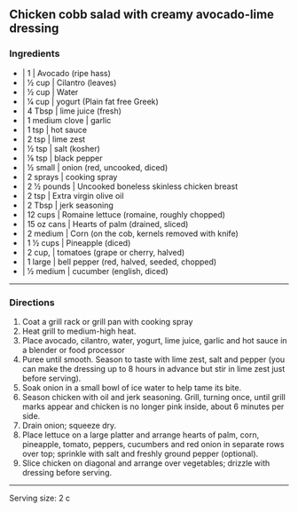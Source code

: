 ## Chicken cobb salad with creamy avocado-lime dressing

### Ingredients

* | 1              | Avocado (ripe hass)
* | 1⁄2 cup        | Cilantro (leaves)
* | 1⁄2 cup        | Water
* | 1⁄4 cup        | yogurt (Plain fat free Greek)
* | 4 Tbsp         | lime juice (fresh)
* | 1 medium clove | garlic
* | 1 tsp          | hot sauce
* | 2 tsp          | lime zest
* | 1⁄2 tsp        | salt (kosher)
* | 1⁄8 tsp        | black pepper
* | 1⁄2 small      | onion (red, uncooked, diced)
* | 2 sprays       | cooking spray
* | 2 1⁄2 pounds   | Uncooked boneless skinless chicken breast
* | 2 tsp          | Extra virgin olive oil
* | 2 Tbsp         | jerk seasoning
* | 12 cups        | Romaine lettuce (romaine, roughly chopped)
* | 15 oz cans     | Hearts of palm (drained, sliced)
* | 2 medium       | Corn (on the cob, kernels removed with knife)
* | 1 1⁄2 cups     | Pineapple (diced)
* | 2 cup,         | tomatoes (grape or cherry, halved)
* | 1 large        | bell pepper (red, halved, seeded, chopped)
* | 1⁄2 medium     | cucumber (english, diced)

---

### Directions

1. Coat a grill rack or grill pan with cooking spray
1. Heat grill to medium-high heat.
1. Place avocado, cilantro, water, yogurt, lime juice, garlic and hot sauce in a blender or food processor
1. Puree until smooth. Season to taste with lime zest, salt and pepper (you can make the dressing up to 8 hours in advance but stir in lime zest just before serving).
1. Soak onion in a small bowl of ice water to help tame its bite.
1. Season chicken with oil and jerk seasoning. Grill, turning once, until grill marks appear and chicken is no longer pink inside, about 6 minutes per side.
1. Drain onion; squeeze dry.
1. Place lettuce on a large platter and arrange hearts of palm, corn, pineapple, tomato, peppers, cucumbers and red onion in separate rows over top; sprinkle with salt and freshly ground pepper (optional).
1. Slice chicken on diagonal and arrange over vegetables; drizzle with dressing before serving.

---

Serving size: 2 c
